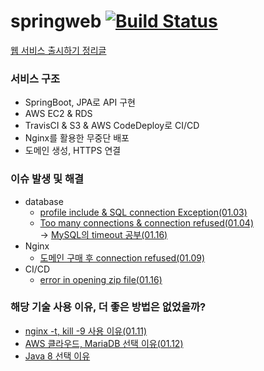 # springweb [![Build Status](https://app.travis-ci.com/kimgun95/springweb.svg?branch=master)](https://app.travis-ci.com/kimgun95/springweb)

[웹 서비스 출시하기 정리글](https://obtainable-poppyseed-72e.notion.site/e4dff969a71e41b0a3a7f3952f0da8c5)
### 서비스 구조
- SpringBoot, JPA로 API 구현
- AWS EC2 & RDS
- TravisCI & S3 & AWS CodeDeploy로 CI/CD
- Nginx를 활용한 무중단 배포
- 도메인 생성, HTTPS 연결

### 이슈 발생 및 해결
- database
    - [profile include & SQL connection Exception(01.03)](https://obtainable-poppyseed-72e.notion.site/profile-include-SQL-connection-Exception-a610f6ddd52749c8b4898c79a7bdbf18)
    - [Too many connections & connection refused(01.04)](https://obtainable-poppyseed-72e.notion.site/Too-many-connections-connection-refused-6ba6802df0a24c258ba8099e845e7156)  
        -> [MySQL의 timeout 공부(01.16)](https://obtainable-poppyseed-72e.notion.site/MySQL-time-out-59efb3d6d5c34cd38f0025ef53f3529d)
- Nginx
    - [도메인 구매 후 connection refused(01.09)](https://obtainable-poppyseed-72e.notion.site/connection-refused-144e4bf81ffe4a62b3938e52be4c260a)
- CI/CD
    - [error in opening zip file(01.16)](https://obtainable-poppyseed-72e.notion.site/error-in-opening-zip-file-d30399462ff540f3b6a659ae49ca29d8)


### 해당 기술 사용 이유, 더 좋은 방법은 없었을까?
- [nginx -t, kill -9 사용 이유(01.11)](https://obtainable-poppyseed-72e.notion.site/nginx-t-kill-9-shutdown-hook-b99cc67f88aa43fc94012c64ee522591)
- [AWS 클라우드, MariaDB 선택 이유(01.12)](https://obtainable-poppyseed-72e.notion.site/AWS-MariaDB-11c8ce9e13b54587b343d5eec822b152)
- [Java 8 선택 이유](https://obtainable-poppyseed-72e.notion.site/Java-8-ca65a4857b804b589f4e757c37cf9fdb)
